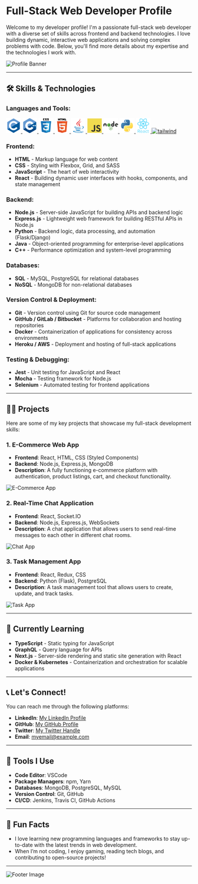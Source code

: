 # Full-Stack Web Developer Profile

Welcome to my developer profile! I'm a passionate full-stack web developer with a diverse set of skills across frontend and backend technologies. I love building dynamic, interactive web applications and solving complex problems with code. Below, you'll find more details about my expertise and the technologies I work with.

![Profile Banner](https://via.placeholder.com/1200x400/0D47A1/FFFFFF?text=Full-Stack+Web+Developer)

---

## 🛠 Skills & Technologies
<h3 align="left">Languages and Tools:</h3>
<p align="left"> <a href="https://www.cprogramming.com/" target="_blank" rel="noreferrer"> <img src="https://raw.githubusercontent.com/devicons/devicon/master/icons/c/c-original.svg" alt="c" width="40" height="40"/> </a> <a href="https://www.w3schools.com/cpp/" target="_blank" rel="noreferrer"> <img src="https://raw.githubusercontent.com/devicons/devicon/master/icons/cplusplus/cplusplus-original.svg" alt="cplusplus" width="40" height="40"/> </a> <a href="https://www.w3schools.com/css/" target="_blank" rel="noreferrer"> <img src="https://raw.githubusercontent.com/devicons/devicon/master/icons/css3/css3-original-wordmark.svg" alt="css3" width="40" height="40"/> </a> <a href="https://www.w3.org/html/" target="_blank" rel="noreferrer"> <img src="https://raw.githubusercontent.com/devicons/devicon/master/icons/html5/html5-original-wordmark.svg" alt="html5" width="40" height="40"/> </a> <a href="https://www.java.com" target="_blank" rel="noreferrer"> <img src="https://raw.githubusercontent.com/devicons/devicon/master/icons/java/java-original.svg" alt="java" width="40" height="40"/> </a> <a href="https://developer.mozilla.org/en-US/docs/Web/JavaScript" target="_blank" rel="noreferrer"> <img src="https://raw.githubusercontent.com/devicons/devicon/master/icons/javascript/javascript-original.svg" alt="javascript" width="40" height="40"/> </a> <a href="https://nodejs.org" target="_blank" rel="noreferrer"> <img src="https://raw.githubusercontent.com/devicons/devicon/master/icons/nodejs/nodejs-original-wordmark.svg" alt="nodejs" width="40" height="40"/> </a> <a href="https://www.python.org" target="_blank" rel="noreferrer"> <img src="https://raw.githubusercontent.com/devicons/devicon/master/icons/python/python-original.svg" alt="python" width="40" height="40"/> </a> <a href="https://reactjs.org/" target="_blank" rel="noreferrer"> <img src="https://raw.githubusercontent.com/devicons/devicon/master/icons/react/react-original-wordmark.svg" alt="react" width="40" height="40"/> </a> <a href="https://tailwindcss.com/" target="_blank" rel="noreferrer"> <img src="https://www.vectorlogo.zone/logos/tailwindcss/tailwindcss-icon.svg" alt="tailwind" width="40" height="40"/> </a> </p>

### Frontend:
- **HTML** - Markup language for web content 
- **CSS** - Styling with Flexbox, Grid, and SASS
- **JavaScript** - The heart of web interactivity
- **React** - Building dynamic user interfaces with hooks, components, and state management

### Backend:
- **Node.js** - Server-side JavaScript for building APIs and backend logic
- **Express.js** - Lightweight web framework for building RESTful APIs in Node.js
- **Python** - Backend logic, data processing, and automation (Flask/Django)
- **Java** - Object-oriented programming for enterprise-level applications
- **C++** - Performance optimization and system-level programming

### Databases:
- **SQL** - MySQL, PostgreSQL for relational databases
- **NoSQL** - MongoDB for non-relational databases

### Version Control & Deployment:
- **Git** - Version control using Git for source code management
- **GitHub / GitLab / Bitbucket** - Platforms for collaboration and hosting repositories
- **Docker** - Containerization of applications for consistency across environments
- **Heroku / AWS** - Deployment and hosting of full-stack applications

### Testing & Debugging:
- **Jest** - Unit testing for JavaScript and React
- **Mocha** - Testing framework for Node.js
- **Selenium** - Automated testing for frontend applications

---

## 👨‍💻 Projects

Here are some of my key projects that showcase my full-stack development skills:

### 1. **E-Commerce Web App**
   - **Frontend**: React, HTML, CSS (Styled Components)
   - **Backend**: Node.js, Express.js, MongoDB
   - **Description**: A fully functioning e-commerce platform with authentication, product listings, cart, and checkout functionality.

   ![E-Commerce App](https://via.placeholder.com/600x300?text=E-Commerce+App)

### 2. **Real-Time Chat Application**
   - **Frontend**: React, Socket.IO
   - **Backend**: Node.js, Express.js, WebSockets
   - **Description**: A chat application that allows users to send real-time messages to each other in different chat rooms.

   ![Chat App](https://via.placeholder.com/600x300?text=Chat+App)

### 3. **Task Management App**
   - **Frontend**: React, Redux, CSS
   - **Backend**: Python (Flask), PostgreSQL
   - **Description**: A task management tool that allows users to create, update, and track tasks.

   ![Task App](https://via.placeholder.com/600x300?text=Task+Management+App)

---

## 🌱 Currently Learning

- **TypeScript** - Static typing for JavaScript
- **GraphQL** - Query language for APIs
- **Next.js** - Server-side rendering and static site generation with React
- **Docker & Kubernetes** - Containerization and orchestration for scalable applications

---

## 📞 Let's Connect!

You can reach me through the following platforms:

- **LinkedIn**: [My LinkedIn Profile](https://www.linkedin.com)
- **GitHub**: [My GitHub Profile](https://github.com)
- **Twitter**: [My Twitter Handle](https://twitter.com)
- **Email**: [myemail@example.com](mailto:myemail@example.com)

---

## 📑 Tools I Use

- **Code Editor**: VSCode
- **Package Managers**: npm, Yarn
- **Databases**: MongoDB, PostgreSQL, MySQL
- **Version Control**: Git, GitHub
- **CI/CD**: Jenkins, Travis CI, GitHub Actions

---

## 🚀 Fun Facts

- I love learning new programming languages and frameworks to stay up-to-date with the latest trends in web development.
- When I’m not coding, I enjoy gaming, reading tech blogs, and contributing to open-source projects!

---

![Footer Image](https://via.placeholder.com/1200x200/0D47A1/FFFFFF?text=Happy+Coding!)
